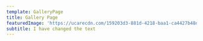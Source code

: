```yaml
---
template: GalleryPage
title: Gallery Page
featuredImage: 'https://ucarecdn.com/159203d3-881d-4218-baa1-ca4427b48d0d/'
subtitle: I have changed the text
---
```


